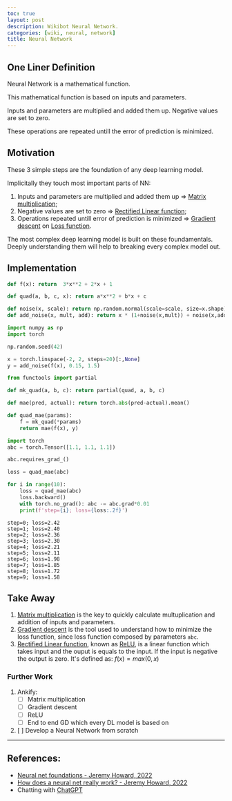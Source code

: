 ```yaml
---
toc: true
layout: post
description: Wikibot Neural Network.
categories: [wiki, neural, network]
title: Neural Network
---
```


## One Liner Definition
Neural Network is a mathematical function. 

This mathematical function is based on inputs and parameters.

Inputs and parameters are multiplied and added them up. Negative values are set to zero.

These operations are repeated untill the error of prediction is minimized.

## Motivation

These 3 simple steps are the foundation of any deep learning model.

Implicitally they touch most important parts of NN:
1. Inputs and parameters are multiplied and added them up => [Matrix multiplication]();
2. Negative values are set to zero => [Rectified Linear function]();
3. Operations repeated untill error of prediction is minimized => [Gradient descent]() on [Loss function]().

The most complex deep learning model is built on these foundamentals. Deeply understanding them will help to breaking every complex model out.

## Implementation


```python
def f(x): return  3*x**2 + 2*x + 1
```


```python
def quad(a, b, c, x): return a*x**2 + b*x + c
```


```python
def noise(x, scale): return np.random.normal(scale=scale, size=x.shape)
def add_noise(x, mult, add): return x * (1+noise(x,mult)) + noise(x,add)
```


```python
import numpy as np
import torch

np.random.seed(42)

x = torch.linspace(-2, 2, steps=20)[:,None]
y = add_noise(f(x), 0.15, 1.5)
```


```python
from functools import partial

def mk_quad(a, b, c): return partial(quad, a, b, c)
```


```python
def mae(pred, actual): return torch.abs(pred-actual).mean()
```


```python
def quad_mae(params):
    f = mk_quad(*params)
    return mae(f(x), y)
```


```python
import torch
abc = torch.Tensor([1.1, 1.1, 1.1])
```


```python
abc.requires_grad_()

loss = quad_mae(abc)
```


```python
for i in range(10):
    loss = quad_mae(abc)
    loss.backward()
    with torch.no_grad(): abc -= abc.grad*0.01
    print(f'step={i}; loss={loss:.2f}')
```

    step=0; loss=2.42
    step=1; loss=2.40
    step=2; loss=2.36
    step=3; loss=2.30
    step=4; loss=2.21
    step=5; loss=2.11
    step=6; loss=1.98
    step=7; loss=1.85
    step=8; loss=1.72
    step=9; loss=1.58


## Take Away

1. [Matrix multiplication]() is the key to quickly calculate multuplication and addition of inputs and parameters.
2. [Gradient descent]() is the tool used to understand how to minimize the loss function, since loss function composed by parameters ``abc``.
3. [Rectified Linear function](), known as [ReLU](), is a linear function which takes input and the ouput is equals to the input. If the input is negative the output is zero. It's defined as: $f(x) = max(0, x)$

### Further Work
1. Ankify:
    - [ ] Matrix multiplication
    - [ ] Gradient descent
    - [ ] ReLU
    - [ ] End to end GD which every DL model is based on
2. [ ] Develop a Neural Network from scratch

---
## References:
- [Neural net foundations - Jeremy Howard, 2022](https://course.fast.ai/Lessons/lesson3.html)
- [How does a neural net really work? - Jeremy Howard, 2022](https://www.kaggle.com/code/jhoward/how-does-a-neural-net-really-work)
- Chatting with [ChatGPT](https://chat.openai.com/)
